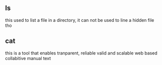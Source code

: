 ## ls 
this used to list a file in a directory, it can not be used to line a hidden file tho 

## cat
this is a tool that enables tranparent, reliable valid and scalable  web based collabitive manual text 